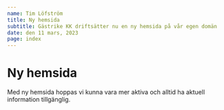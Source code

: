 ```yaml
---
name: Tim Löfström
title: Ny hemsida
subtitle: Gästrike KK driftsätter nu en ny hemsida på vår egen domän
date: den 11 mars, 2023
page: index
---
```


# Ny hemsida

Med ny hemsida hoppas vi kunna vara mer aktiva och alltid ha aktuell information tillgänglig.